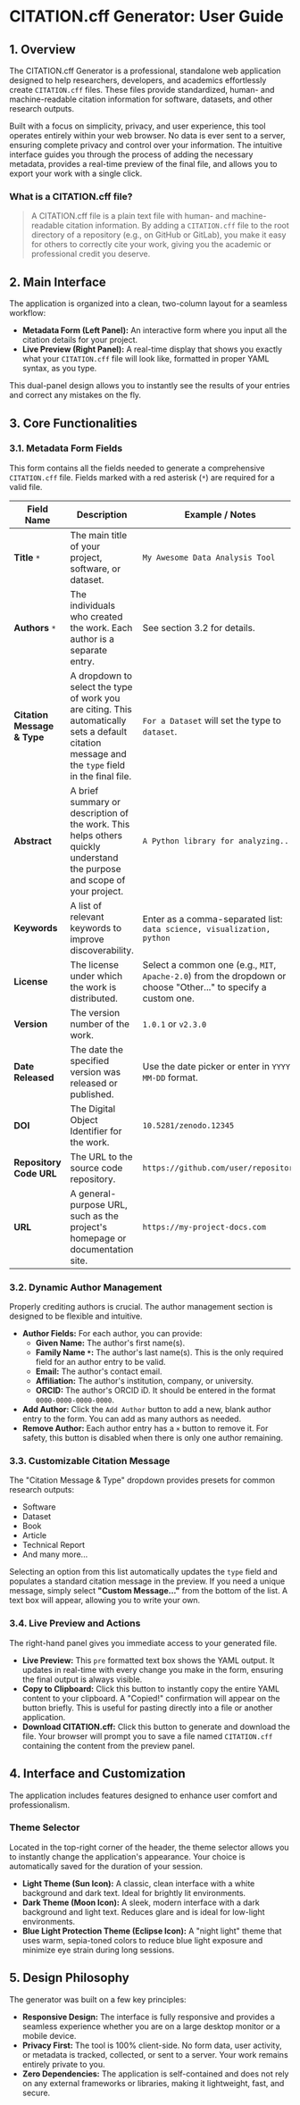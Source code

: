 # CITATION.cff Generator: User Guide

## 1. Overview

The CITATION.cff Generator is a professional, standalone web application designed to help researchers, developers, and academics effortlessly create `CITATION.cff` files. These files provide standardized, human- and machine-readable citation information for software, datasets, and other research outputs.

Built with a focus on simplicity, privacy, and user experience, this tool operates entirely within your web browser. No data is ever sent to a server, ensuring complete privacy and control over your information. The intuitive interface guides you through the process of adding the necessary metadata, provides a real-time preview of the final file, and allows you to export your work with a single click.

### What is a CITATION.cff file?
> A CITATION.cff file is a plain text file with human- and machine-readable citation information. By adding a `CITATION.cff` file to the root directory of a repository (e.g., on GitHub or GitLab), you make it easy for others to correctly cite your work, giving you the academic or professional credit you deserve.

## 2. Main Interface

The application is organized into a clean, two-column layout for a seamless workflow:

*   **Metadata Form (Left Panel):** An interactive form where you input all the citation details for your project.
*   **Live Preview (Right Panel):** A real-time display that shows you exactly what your `CITATION.cff` file will look like, formatted in proper YAML syntax, as you type.

This dual-panel design allows you to instantly see the results of your entries and correct any mistakes on the fly.

## 3. Core Functionalities

### 3.1. Metadata Form Fields

This form contains all the fields needed to generate a comprehensive `CITATION.cff` file. Fields marked with a red asterisk (`*`) are required for a valid file.

| Field Name | Description | Example / Notes |
| --- | --- | --- |
| **Title** `*` | The main title of your project, software, or dataset. | `My Awesome Data Analysis Tool` |
| **Authors** `*` | The individuals who created the work. Each author is a separate entry. | See section 3.2 for details. |
| **Citation Message & Type** | A dropdown to select the type of work you are citing. This automatically sets a default citation message and the `type` field in the final file. | `For a Dataset` will set the type to `dataset`. |
| **Abstract** | A brief summary or description of the work. This helps others quickly understand the purpose and scope of your project. | `A Python library for analyzing...` |
| **Keywords** | A list of relevant keywords to improve discoverability. | Enter as a comma-separated list: `data science, visualization, python` |
| **License** | The license under which the work is distributed. | Select a common one (e.g., `MIT`, `Apache-2.0`) from the dropdown or choose "Other..." to specify a custom one. |
| **Version** | The version number of the work. | `1.0.1` or `v2.3.0` |
| **Date Released** | The date the specified version was released or published. | Use the date picker or enter in `YYYY-MM-DD` format. |
| **DOI** | The Digital Object Identifier for the work. | `10.5281/zenodo.12345` |
| **Repository Code URL** | The URL to the source code repository. | `https://github.com/user/repository` |
| **URL** | A general-purpose URL, such as the project's homepage or documentation site. | `https://my-project-docs.com` |

### 3.2. Dynamic Author Management

Properly crediting authors is crucial. The author management section is designed to be flexible and intuitive.

*   **Author Fields:** For each author, you can provide:
    *   **Given Name:** The author's first name(s).
    *   **Family Name `*`:** The author's last name(s). This is the only required field for an author entry to be valid.
    *   **Email:** The author's contact email.
    *   **Affiliation:** The author's institution, company, or university.
    *   **ORCID:** The author's ORCID iD. It should be entered in the format `0000-0000-0000-0000`.
*   **Add Author:** Click the `Add Author` button to add a new, blank author entry to the form. You can add as many authors as needed.
*   **Remove Author:** Each author entry has a `×` button to remove it. For safety, this button is disabled when there is only one author remaining.

### 3.3. Customizable Citation Message

The "Citation Message & Type" dropdown provides presets for common research outputs:
*   Software
*   Dataset
*   Book
*   Article
*   Technical Report
*   And many more...

Selecting an option from this list automatically updates the `type` field and populates a standard citation message in the preview. If you need a unique message, simply select **"Custom Message..."** from the bottom of the list. A text box will appear, allowing you to write your own.

### 3.4. Live Preview and Actions

The right-hand panel gives you immediate access to your generated file.

*   **Live Preview:** This `pre` formatted text box shows the YAML output. It updates in real-time with every change you make in the form, ensuring the final output is always visible.
*   **Copy to Clipboard:** Click this button to instantly copy the entire YAML content to your clipboard. A "Copied!" confirmation will appear on the button briefly. This is useful for pasting directly into a file or another application.
*   **Download CITATION.cff:** Click this button to generate and download the file. Your browser will prompt you to save a file named `CITATION.cff` containing the content from the preview panel.

## 4. Interface and Customization

The application includes features designed to enhance user comfort and professionalism.

### Theme Selector

Located in the top-right corner of the header, the theme selector allows you to instantly change the application's appearance. Your choice is automatically saved for the duration of your session.

*   **Light Theme (Sun Icon):** A classic, clean interface with a white background and dark text. Ideal for brightly lit environments.
*   **Dark Theme (Moon Icon):** A sleek, modern interface with a dark background and light text. Reduces glare and is ideal for low-light environments.
*   **Blue Light Protection Theme (Eclipse Icon):** A "night light" theme that uses warm, sepia-toned colors to reduce blue light exposure and minimize eye strain during long sessions.

## 5. Design Philosophy

The generator was built on a few key principles:

*   **Responsive Design:** The interface is fully responsive and provides a seamless experience whether you are on a large desktop monitor or a mobile device.
*   **Privacy First:** The tool is 100% client-side. No form data, user activity, or metadata is tracked, collected, or sent to a server. Your work remains entirely private to you.
*   **Zero Dependencies:** The application is self-contained and does not rely on any external frameworks or libraries, making it lightweight, fast, and secure.
